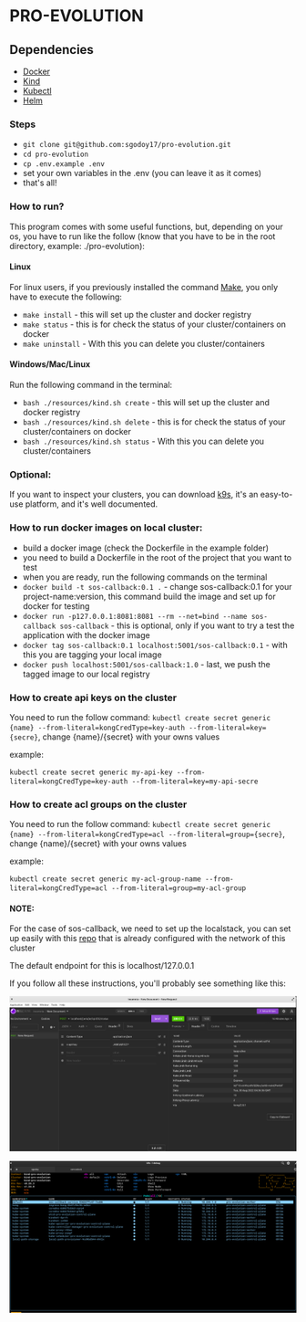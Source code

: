 # PRO-EVOLUTION

## Dependencies

- [Docker](https://docs.docker.com/engine/install/)
- [Kind](https://kind.sigs.k8s.io/docs/user/quick-start/#installation)
- [Kubectl](https://kubernetes.io/docs/tasks/tools/)
- [Helm](https://helm.sh/docs/intro/install/)

### Steps
- ```git clone git@github.com:sgodoy17/pro-evolution.git```
- ```cd pro-evolution```
- ```cp .env.example .env```
- set your own variables in the .env (you can leave it as it comes)
- that's all!

### How to run?
This program comes with some useful functions, but, depending on your os, you have to run like the follow (know that you have to be in the root directory, example: ./pro-evolution):

#### Linux
For linux users, if you previously installed the command [Make](https://linuxhint.com/install-make-ubuntu/), you only have to execute the following:
- ```make install``` - this will set up the cluster and docker registry
- ```make status``` - this is for check the status of your cluster/containers on docker
- ```make uninstall``` - With this you can delete you cluster/containers

#### Windows/Mac/Linux
Run the following command in the terminal:
- ```bash ./resources/kind.sh create``` - this will set up the cluster and docker registry
- ```bash ./resources/kind.sh delete``` - this is for check the status of your cluster/containers on docker
- ```bash ./resources/kind.sh status``` - With this you can delete you cluster/containers

### Optional:
If you want to inspect your clusters, you can download [k9s](https://k9scli.io/topics/install/), it's an easy-to-use platform, and it's well documented.

### How to run docker images on local cluster:

- build a docker image (check the Dockerfile in the example folder)
- you need to build a Dockerfile in the root of the project that you want to test
- when you are ready, run the following commands on the terminal
- ```docker build -t sos-callback:0.1 .``` - change sos-callback:0.1 for your project-name:version, this command build the image and set up for docker for testing
- ```docker run -p127.0.0.1:8081:8081 --rm --net=bind --name sos-callback sos-callback``` - this is optional, only if you want to try a test the application with the docker image 
- ```docker tag sos-callback:0.1 localhost:5001/sos-callback:0.1``` - with this you are tagging your local image
- ```docker push localhost:5001/sos-callback:1.0``` - last, we push the tagged image to our local registry

### How to create api keys on the cluster

You need to run the follow command: ```kubectl create secret generic {name} --from-literal=kongCredType=key-auth --from-literal=key={secre}```, change {name}/{secret} with your owns values

example:

```
kubectl create secret generic my-api-key --from-literal=kongCredType=key-auth --from-literal=key=my-api-secre
```

### How to create acl groups on the cluster

You need to run the follow command: ```kubectl create secret generic {name} --from-literal=kongCredType=acl --from-literal=group={secre}```, change {name}/{secret} with your owns values

example:

```
kubectl create secret generic my-acl-group-name --from-literal=kongCredType=acl --from-literal=group=my-acl-group
```

#### NOTE:
For the case of sos-callback, we need to set up the localstack, you can set up easily with this [repo](https://github.com/sgodoy17/cencodock) that is already configured with the network of this cluster

The default endpoint for this is localhost/127.0.0.1

If you follow all these instructions, you'll probably see something like this:

![01.png](images/01.png)

![02.png](images/02.png)
